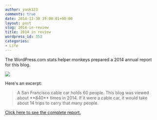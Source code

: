 ```yaml
---
author: yask123
comments: true
date: 2014-12-30 19:00:01+00:00
layout: post
slug: 2014-in-review
title: 2014 in review
wordpress_id: 353
categories:
- Life
---
```


The WordPress.com stats helper monkeys prepared a 2014 annual report for this blog.

[![](//s0.wp.com/wp-content/mu-plugins/annual-reports/img/2014-emailteaser.png)](http://yask007.wordpress.com/2014/annual-report/)

Here's an excerpt:



<blockquote>A San Francisco cable car holds 60 people. This blog was viewed about **840** times in 2014. If it were a cable car, it would take about 14 trips to carry that many people.</blockquote>



[Click here to see the complete report.](http://yask007.wordpress.com/2014/annual-report/)
